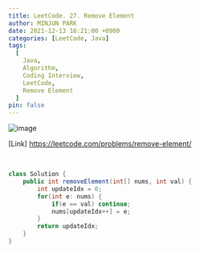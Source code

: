 ```yaml
---
title: LeetCode. 27. Remove Element
author: MINJUN PARK
date: 2021-12-13 16:21:00 +0900
categories: [LeetCode, Java]
tags:
  [
    Java,
    Algorithm,
    Coding Interview,
    LeetCode,
    Remove Element
  ]
pin: false
---
```


![image](https://user-images.githubusercontent.com/55131164/145843098-f3480717-ea9a-42a5-8bae-615cdbf3e224.png)

[Link] <https://leetcode.com/problems/remove-element/>

<br>

```java
class Solution {
    public int removeElement(int[] nums, int val) {
        int updateIdx = 0;
        for(int e: nums) {
            if(e == val) continue;
            nums[updateIdx++] = e;
        }
        return updateIdx;
    }
}
```
